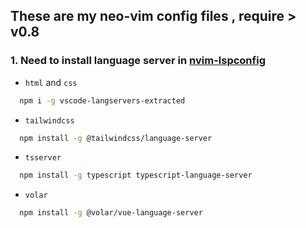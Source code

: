 <h2 align="left">These are my neo-vim config files , require > v0.8</h2>

### 1. Need to install language server in [nvim-lspconfig](https://github.com/neovim/nvim-lspconfig/blob/master/doc/server_configurations.md#html)

- `html` and `css`

```bash
  npm i -g vscode-langservers-extracted
```

- `tailwindcss`

```bash
  npm install -g @tailwindcss/language-server
```

- `tsserver`

``` bash
  npm install -g typescript typescript-language-server
```

- `volar`

``` bash
  npm install -g @volar/vue-language-server
```

